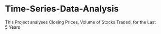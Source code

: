 # Time-Series-Data-Analysis
This Project analyses Closing Prices, Volume of Stocks Traded, for the Last 5 Years
